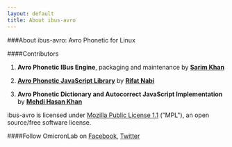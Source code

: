 ```yaml
---
layout: default
title: About ibus-avro
---
```


###About ibus-avro: Avro Phonetic for Linux

####Contributors
 
1. __Avro Phonetic IBus Engine__, packaging and maintenance by [__Sarim Khan__](http://www.facebook.com/sarimk)

2. [__Avro Phonetic JavaScript Library__](https://github.com/torifat/jsAvroPhonetic) by [__Rifat Nabi__](https://github.com/torifat)

3. __Avro Phonetic Dictionary and Autocorrect JavaScript Implementation__ by [__Mehdi Hasan Khan__](https://github.com/omicronlab)

ibus-avro is licensed under [Mozilla Public License 1.1](https://github.com/sarim/ibus-avro/blob/master/MPL-1.1.txt) ("MPL"), an open source/free software license.

####Follow OmicronLab on [Facebook](http://www.facebook.com/pages/Avro-Keyboard-Bangla-Software/15605702285), [Twitter](http://www.twitter.com/omicronlab)
